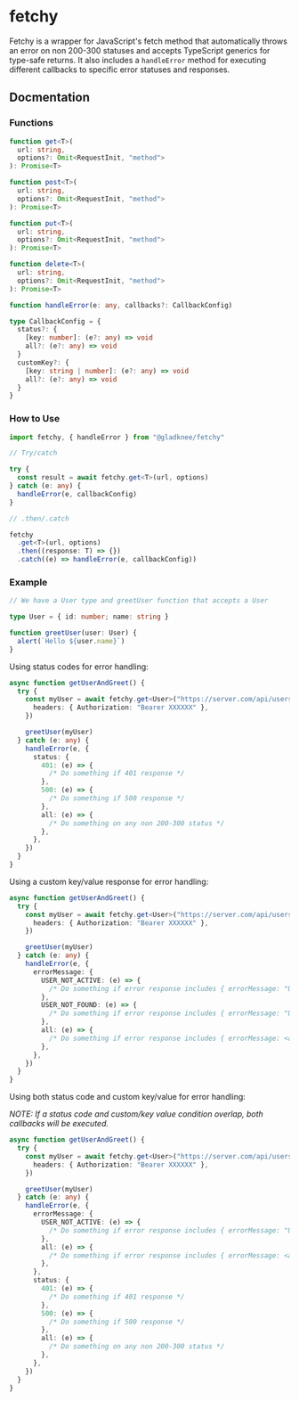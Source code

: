# fetchy

Fetchy is a wrapper for JavaScript's fetch method that automatically throws an error on non 200-300 statuses and accepts TypeScript generics for type-safe returns. It also includes a `handleError` method for executing different callbacks to specific error statuses and responses.

## Docmentation

### Functions

```typescript
function get<T>(
  url: string,
  options?: Omit<RequestInit, "method">
): Promise<T>

function post<T>(
  url: string,
  options?: Omit<RequestInit, "method">
): Promise<T>

function put<T>(
  url: string,
  options?: Omit<RequestInit, "method">
): Promise<T>

function delete<T>(
  url: string,
  options?: Omit<RequestInit, "method">
): Promise<T>

function handleError(e: any, callbacks?: CallbackConfig)

type CallbackConfig = {
  status?: {
    [key: number]: (e?: any) => void
    all?: (e?: any) => void
  }
  customKey?: {
    [key: string | number]: (e?: any) => void
    all?: (e?: any) => void
  }
}
```

### How to Use

```typescript
import fetchy, { handleError } from "@gladknee/fetchy"

// Try/catch

try {
  const result = await fetchy.get<T>(url, options)
} catch (e: any) {
  handleError(e, callbackConfig)
}

// .then/.catch

fetchy
  .get<T>(url, options)
  .then((response: T) => {})
  .catch((e) => handleError(e, callbackConfig))
```

### Example

```typescript
// We have a User type and greetUser function that accepts a User

type User = { id: number; name: string }

function greetUser(user: User) {
  alert(`Hello ${user.name}`)
}
```

Using status codes for error handling:

```typescript
async function getUserAndGreet() {
  try {
    const myUser = await fetchy.get<User>("https://server.com/api/users/me", {
      headers: { Authorization: "Bearer XXXXXX" },
    })

    greetUser(myUser)
  } catch (e: any) {
    handleError(e, {
      status: {
        401: (e) => {
          /* Do something if 401 response */
        },
        500: (e) => {
          /* Do something if 500 response */
        },
        all: (e) => {
          /* Do something on any non 200-300 status */
        },
      },
    })
  }
}
```

Using a custom key/value response for error handling:

```typescript
async function getUserAndGreet() {
  try {
    const myUser = await fetchy.get<User>("https://server.com/api/users/me", {
      headers: { Authorization: "Bearer XXXXXX" },
    })

    greetUser(myUser)
  } catch (e: any) {
    handleError(e, {
      errorMessage: {
        USER_NOT_ACTIVE: (e) => {
          /* Do something if error response includes { errorMessage: "USER_NOT_ACTIVE" */
        },
        USER_NOT_FOUND: (e) => {
          /* Do something if error response includes { errorMessage: "USER_NOT_FOUND" */
        },
        all: (e) => {
          /* Do something if error response includes { errorMessage: <anything> } */
        },
      },
    })
  }
}
```

Using both status code and custom key/value for error handling:

_NOTE: If a status code and custom/key value condition overlap, both callbacks will be executed._

```typescript
async function getUserAndGreet() {
  try {
    const myUser = await fetchy.get<User>("https://server.com/api/users/me", {
      headers: { Authorization: "Bearer XXXXXX" },
    })

    greetUser(myUser)
  } catch (e: any) {
    handleError(e, {
      errorMessage: {
        USER_NOT_ACTIVE: (e) => {
          /* Do something if error response includes { errorMessage: "USER_NOT_ACTIVE" */
        },
        all: (e) => {
          /* Do something if error response includes { errorMessage: <anything> } */
        },
      },
      status: {
        401: (e) => {
          /* Do something if 401 response */
        },
        500: (e) => {
          /* Do something if 500 response */
        },
        all: (e) => {
          /* Do something on any non 200-300 status */
        },
      },
    })
  }
}
```

